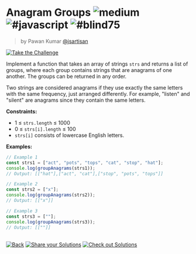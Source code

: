 <!--info-header-start--><h1>Anagram Groups <img src="https://img.shields.io/badge/-medium-d9901a" alt="medium"/> <img src="https://img.shields.io/badge/-%23javascript-999" alt="#javascript"/> <img src="https://img.shields.io/badge/-%23blind75-999" alt="#blind75"/></h1><blockquote><p>by Pawan Kumar <a href="https://github.com/jsartisan" target="_blank">@jsartisan</a></p></blockquote><p><a href="https://frontend-challenges.com/challenges/191-anagram-groups" target="_blank"><img src="https://img.shields.io/badge/-Take%20the%20Challenge-0d99ff?logo=javascript&logoColor=white" alt="Take the Challenge"/></a> </p><!--info-header-end-->

Implement a function that takes an array of strings `strs` and returns a list of groups, where each group contains strings that are anagrams of one another. The groups can be returned in any order.

Two strings are considered anagrams if they use exactly the same letters with the same frequency, just arranged differently. For example, "listen" and "silent" are anagrams since they contain the same letters.

**Constraints:**

- 1 ≤ `strs.length` ≤ 1000
- 0 ≤ `strs[i].length` ≤ 100
- `strs[i]` consists of lowercase English letters.

**Examples:**

```js
// Example 1
const strs1 = ["act", "pots", "tops", "cat", "stop", "hat"];
console.log(groupAnagrams(strs1));
// Output: [["hat"],["act", "cat"],["stop", "pots", "tops"]]

// Example 2
const strs2 = ["x"];
console.log(groupAnagrams(strs2));
// Output: [["x"]]

// Example 3
const strs3 = [""];
console.log(groupAnagrams(strs3));
// Output: [[""]]
```

<!--info-footer-start--><br><a href="../../README.md" target="_blank"><img src="https://img.shields.io/badge/-Back-grey" alt="Back"/></a> <a href="https://github.com/jsartisan/frontend-challenges/issues/new?template=answer.md&labels=answer,191,undefined&title=191%20-%20Anagram%20Groups%20-%20undefined&body=" target="_blank"><img src="https://img.shields.io/badge/-Share%20your%20Solutions-teal" alt="Share your Solutions"/></a> <a href="https://github.com/jsartisan/frontend-challenges/issues?q=label%3A191+label%3Aanswer+sort%3Areactions-%2B1-desc" target="_blank"><img src="https://img.shields.io/badge/-Check%20out%20Solutions-de5a77?logo=awesome-lists&logoColor=white" alt="Check out Solutions"/></a> <!--info-footer-end-->
